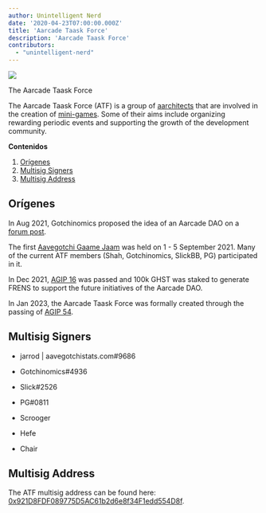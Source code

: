 ```yaml
---
author: Unintelligent Nerd
date: '2020-04-23T07:00:00.000Z'
title: 'Aarcade Taask Force'
description: 'Aarcade Taask Force'
contributors:
  - "unintelligent-nerd"
---
```


<div class="headerImageContainer">
<img class="headerImage" src="/aarcade-taask-force/aarcade-taask-force-logo.jpg">
<p class="headerImageText">The Aarcade Taask Force</p>
</div>

The Aarcade Taask Force (ATF) is a group of [aarchitects](/aarchitect) that are involved in the creation of [mini-games](/minigames). Some of their aims include organizing rewarding periodic events and supporting the growth of the development community.

<div class="contentsBox">

**Contenidos**

<ol>
<li><a href=#origins>Orígenes</a></li>
<li><a href=#multisig-signers>Multisig Signers</a></li>
<li><a href=#multisig-address>Multisig Address</a></li>
</ol>

</div>

## Orígenes

In Aug 2021, Gotchinomics proposed the idea of an Aarcade DAO on a [forum post](https://dao.aavegotchi.com/t/creation-of-an-aarcade-dao/2128).

The first [Aavegotchi Gaame Jaam](https://jam.aavegotchi.com/) was held on 1 - 5 September 2021. Many of the current ATF members (Shah, Gotchinomics, SlickBB, PG) participated in it.

In Dec 2021, [AGIP 16](/aavegotchi-improvement-proposals#stake-100k-ghst-to-generate-minigame-rewards) was passed and 100k GHST was staked to generate FRENS to support the future initiatives of the Aarcade DAO.

In Jan 2023, the Aarcade Taask Force was formally created through the passing of [AGIP 54](/aavegotchi-improvement-proposals#creating-the-aarcade-taask-force--atf-).

## Multisig Signers

* jarrod | aavegotchistats.com#9686

* Gotchinomics#4936

* Slick#2526

* PG#0811

* Scrooger

* Hefe

* Chair

## Multisig Address

The ATF multisig address can be found here: [0x921D8FDF089775D5AC61b2d6e8f34F1edd554D8f](https://app.safe.global/matic:0x921D8FDF089775D5AC61b2d6e8f34F1edd554D8f/settings/setup).